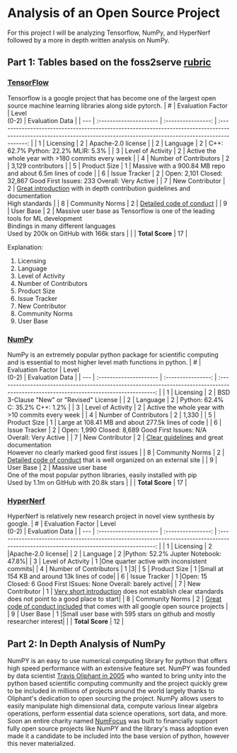 # Analysis of an Open Source Project
For this project I will be analyzing Tensorflow, NumPy, and HyperNerf followed by a more in depth written analysis on NumPy.
## Part 1: Tables based on the foss2serve [rubric](http://foss2serve.org/index.php/Project_Evaluation_Rubric_(Activity))
### [TensorFlow](https://github.com/tensorflow/tensorflow)
Tensorflow is a google project that has become one of the largest open source machine learning libraries along side pytorch.
| #   | Evaluation Factor      | Level <br /> (0-2) |                                                                             Evaluation Data                                                                              |
| --- | :--------------------- | :----------------: | :----------------------------------------------------------------------------------------------------------------------------------------------------------------------: |
| 1   | Licensing              |         2          |                                                                            Apache-2.0 license                                                                            |
| 2   | Language               |         2          |                                                                   C++: 62.7% Python: 22.2% MLIR: 5.3%                                                                    |
| 3   | Level of Activity      |         2          |                                                            Active the whole year with >180 commits every week                                                            |
| 4   | Number of Contributors |         2          |                                                                            3,129 contributors                                                                            |
| 5   | Product Size           |         1          |                                                        Massive with a 900.84 MB repo and about 6.5m lines of code                                                        |
| 6   | Issue Tracker          |         2          |                                                 Open: 2,101 Closed: 32,867  Good First Issues: 233 Overall: Very Active                                                  |
| 7   | New Contributor        |         2          | [Great introduction](https://github.com/tensorflow/tensorflow/blob/master/CONTRIBUTING.md) with in depth contribution guidelines and documentation <br /> High standards |
| 8   | Community Norms        |         2          |                                   [Detailed code of conduct](https://github.com/tensorflow/tensorflow/blob/master/CODE_OF_CONDUCT.md)                                    |
| 9   | User Base              |         2          |         Massive user base as Tensorflow is one of the leading tools for ML development <br /> Bindings in many different languages <br /> Used by 200k on GitHub with 166k stars         |
|     | **Total Score**        |         17         |

Explanation:
1. Licensing
2. Language
3. Level of Activity
4. Number of Contributors
5. Product Size
6. Issue Tracker
7. New Contributor
8. Community Norms
9. User Base
### [NumPy](https://github.com/numpy/numpy)
NumPy is an extremely popular python package for scientific computing and is essential to most higher level math functions in python.
| #   | Evaluation Factor      | Level <br /> (0-2) |                                                             Evaluation Data                                                             |
| --- | :--------------------- | :----------------: | :-------------------------------------------------------------------------------------------------------------------------------------: |
| 1   | Licensing              |         2          |                                                 BSD 3-Clause "New" or "Revised" License                                                 |
| 2   | Language               |         2          |                                                    Python: 62.4% C: 35.2% C++: 1.2%                                                     |
| 3   | Level of Activity      |         2          |                                            Active the whole year with >10 commits every week                                            |
| 4   | Number of Contributors |         2          |                                                                  1,330                                                                  |
| 5   | Product Size           |         1          |                                            Large at 108.41 MB and about 277.5k lines of code                                            |
| 6   | Issue Tracker          |         2          |                                 Open: 1,990 Closed: 8,689  Good First Issues: N/A Overall: Very Active                                  |
| 7   | New Contributor        |         2          | [Clear guidelines](https://numpy.org/devdocs/dev/index.html) and great documentation <br /> However no clearly marked good first issues |
| 8   | Community Norms        |         2          |                [Detailed code of conduct](https://numpy.org/code-of-conduct/) that is well organized on an external site                |
| 9   | User Base              |         2          |       Massive user base <br /> One of the most popular python libraries, easily installed with pip <br /> Used by 1.1m on GitHub with 20.8k stars       |
|     | **Total Score**        |         17         |

### [HyperNerf](https://github.com/google/hypernerf) 
HyperNerf is relatively new research project in novel view synthesis by google.
| #   | Evaluation Factor      | Level <br /> (0-2) |                                                             Evaluation Data                                                             |
| --- | :--------------------- | :----------------: | :-------------------------------------------------------------------------------------------------------------------------------------: |
| 1   | Licensing              |         2          |Apache-2.0 license|
| 2   | Language               |         2          |Python: 52.2% Jupter Notebook: 47.8%|
| 3   | Level of Activity      |         1          |One quarter active with inconsistent commits|
| 4   | Number of Contributors |         1          |3|
| 5   | Product Size           |         1          |Small at 154 KB and around 13k lines of code|
| 6   | Issue Tracker          |         1          |Open: 15 Closed: 6 Good First ISsues: None Overall: barely active|
| 7   | New Contributor        |         1          | [Very short introduction](https://github.com/google/hypernerf/blob/main/CONTRIBUTING.md) does not establish clear standards <br /> does not point to a good place to start|
| 8   | Community Norms        |         2          |  [Great code of conduct included](https://opensource.google/conduct/) that comes with all google open source projects         |
| 9   | User Base              |         1          |Small user base with 595 stars on github and mostly researcher interest|
|     | **Total Score**        |         12         |

## Part 2: In Depth Analysis of NumPy

NumPY is an easy to use numerical computing library for python that offers high speed performance with an extensive feature set. NumPY was founded by data scientist [Travis Oliphant in 2005](https://scipy.github.io/old-wiki/pages/History_of_SciPy) who wanted to bring unity into the python based scientific computing community and the project quickly grew to be included in millions of projects around the world largely thanks to Oliphant's dedication to open sourcing the project. NumPy allows users to easily manipulate high dimensional data, compute various linear algebra operations, perform essential data science operations, sort data, and more. Soon an entire charity named [NumFocus](https://numfocus.org/project/numpy) was built to financially support fully open source projects like NumPY and the library's mass adoption even made it a candidate to be included into the base version of python, however this never materialized. 

